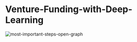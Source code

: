 # Venture-Funding-with-Deep-Learning

![most-important-steps-open-graph](https://github.com/shahp630/Venture-Funding-with-Deep-Learning/assets/133065460/824ea58a-b515-40e0-a027-9807b1fcd6e2)


